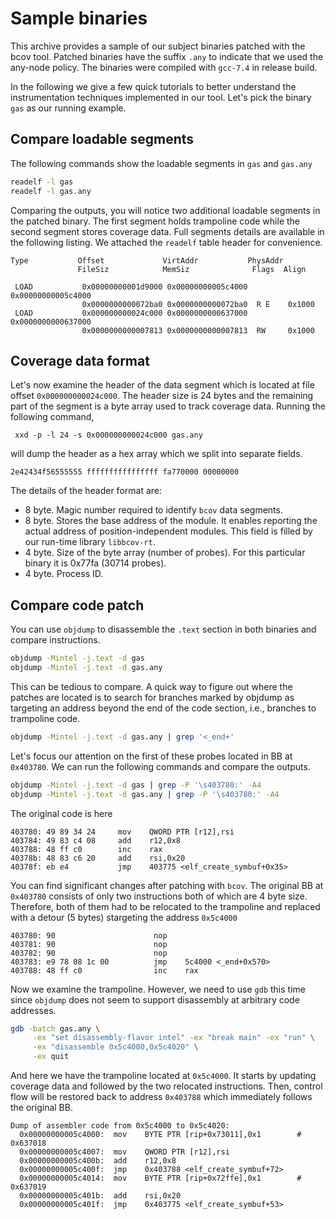 # Sample binaries

This archive provides a sample of our subject binaries patched with the bcov tool.
Patched binaries have the suffix `.any` to indicate that we used the any-node policy.
The binaries were compiled with `gcc-7.4` in release build.

In the following we give a few quick tutorials to better understand the instrumentation
techniques implemented in our tool. Let's pick the binary `gas` as our running example.


## Compare loadable segments

The following commands show the loadable segments in `gas` and `gas.any`

```sh
readelf -l gas
readelf -l gas.any
```

Comparing the outputs, you will notice two additional loadable segments in the patched
binary. The first segment holds trampoline code while the second segment stores
coverage data. Full segments details are available in the following listing. We
attached the `readelf` table header for convenience.

```
Type           Offset             VirtAddr           PhysAddr
               FileSiz            MemSiz              Flags  Align

 LOAD           0x00000000001d9000 0x00000000005c4000 0x00000000005c4000
                0x0000000000072ba0 0x0000000000072ba0  R E    0x1000
 LOAD           0x000000000024c000 0x0000000000637000 0x0000000000637000
                0x0000000000007813 0x0000000000007813  RW     0x1000

```

## Coverage data format

Let's now examine the header of the data segment which is located at file offset
`0x000000000024c000`. The header size is 24 bytes and the remaining part of the segment
is a byte array used to track coverage data. Running the following command,

```
 xxd -p -l 24 -s 0x000000000024c000 gas.any
```

will dump the header as a hex array which we split into separate fields.

```
2e42434f56555555 ffffffffffffffff fa770000 00000000
```

The details of the header format are:
- 8 byte. Magic number required to identify `bcov` data segments.
- 8 byte. Stores the base address of the module. It enables reporting the actual
  address of position-independent modules. This field is filled by our run-time
  library `libbcov-rt`.
- 4 byte. Size of the byte array (number of probes). For this particular binary
  it is 0x77fa (30714 probes).
- 4 byte. Process ID.

## Compare code patch


You can use `objdump` to disassemble the `.text` section in both binaries and compare
instructions.

```sh
objdump -Mintel -j.text -d gas
objdump -Mintel -j.text -d gas.any
```

This can be tedious to compare. A quick way to figure out where the patches are
located is to search for branches marked by objdump as targeting an address
beyond the end of the code section, i.e., branches to trampoline code.

```sh
objdump -Mintel -j.text -d gas.any | grep '<_end+'
```

Let's focus our attention on the first of these probes located in BB at `0x403780`.
We can run the following commands and compare the outputs.

```sh
objdump -Mintel -j.text -d gas | grep -P '\s403780:' -A4
objdump -Mintel -j.text -d gas.any | grep -P '\s403780:' -A4
```

The original code is here

```
403780:	49 89 34 24  	mov    QWORD PTR [r12],rsi
403784:	49 83 c4 08  	add    r12,0x8
403788:	48 ff c0     	inc    rax
40378b:	48 83 c6 20  	add    rsi,0x20
40378f:	eb e4        	jmp    403775 <elf_create_symbuf+0x35>
```

You can find significant changes after patching with `bcov`. The original BB
at `0x403780` consists of only two instructions both of which are 4 byte size.
Therefore, both of them had to be relocated to the trampoline and replaced with
a detour (5 bytes) stargeting the address `0x5c4000`


```
403780:	90                   	nop
403781:	90                   	nop
403782:	90                   	nop
403783:	e9 78 08 1c 00       	jmp    5c4000 <_end+0x570>
403788:	48 ff c0             	inc    rax
```

Now we examine the trampoline. However, we need to use `gdb` this time since `objdump`
does not seem to support disassembly at arbitrary code addresses.

```sh
gdb -batch gas.any \
     -ex "set disassembly-flavor intel" -ex "break main" -ex "run" \
     -ex "disassemble 0x5c4000,0x5c4020" \
     -ex quit
 ```

And here we have the trampoline located at `0x5c4000`. It starts by updating
coverage data and followed by the two relocated instructions. Then, control
flow will be restored back to address `0x403788` which immediately follows
the original BB.

 ```
 Dump of assembler code from 0x5c4000 to 0x5c4020:
   0x00000000005c4000:	mov    BYTE PTR [rip+0x73011],0x1        # 0x637018
   0x00000000005c4007:	mov    QWORD PTR [r12],rsi
   0x00000000005c400b:	add    r12,0x8
   0x00000000005c400f:	jmp    0x403788 <elf_create_symbuf+72>
   0x00000000005c4014:	mov    BYTE PTR [rip+0x72ffe],0x1        # 0x637019
   0x00000000005c401b:	add    rsi,0x20
   0x00000000005c401f:	jmp    0x403775 <elf_create_symbuf+53>
```
